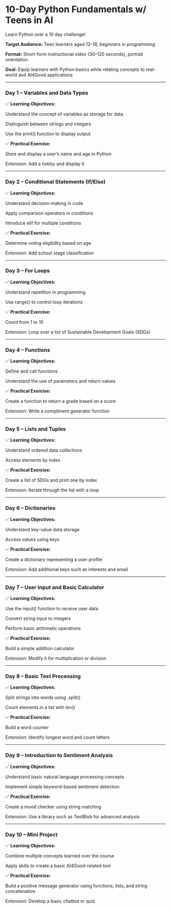 # 10-Day Python Fundamentals w/ Teens in AI
Learn Python over a 10 day challenge!

__Target Audience:__ Teen learners aged 12–18, beginners in programming

__Format:__ Short-form instructional video (30–120 seconds), portrait orientation

__Goal:__ Equip learners with Python basics while relating concepts to real-world and AI4Good applications

---

### Day 1 – Variables and Data Types

✅ __Learning Objectives:__

Understand the concept of variables as storage for data

Distinguish between strings and integers

Use the print() function to display output


✅ __Practical Exercise:__

Store and display a user’s name and age in Python

Extension: Add a hobby and display it

---

### Day 2 – Conditional Statements (If/Else)
✅ __Learning Objectives:__

Understand decision-making in code

Apply comparison operators in conditions

Introduce elif for multiple conditions

✅ __Practical Exercise:__

Determine voting eligibility based on age

Extension: Add school stage classification

---

### Day 3 – For Loops
✅ __Learning Objectives:__

Understand repetition in programming

Use range() to control loop iterations

✅ __Practical Exercise:__

Count from 1 to 10

Extension: Loop over a list of Sustainable Development Goals (SDGs)

---

### Day 4 – Functions
✅ __Learning Objectives:__

Define and call functions

Understand the use of parameters and return values

✅ __Practical Exercise:__

Create a function to return a grade based on a score

Extension: Write a compliment generator function

---

### Day 5 – Lists and Tuples
✅ __Learning Objectives:__

Understand ordered data collections

Access elements by index

✅ __Practical Exercise:__

Create a list of SDGs and print one by index

Extension: Iterate through the list with a loop

---

### Day 6 – Dictionaries
✅ __Learning Objectives:__

Understand key-value data storage

Access values using keys

✅ __Practical Exercise:__

Create a dictionary representing a user profile

Extension: Add additional keys such as interests and email

---

### Day 7 – User Input and Basic Calculator
✅ __Learning Objectives:__

Use the input() function to receive user data

Convert string input to integers

Perform basic arithmetic operations

✅ __Practical Exercise:__

Build a simple addition calculator

Extension: Modify it for multiplication or division

---

### Day 8 – Basic Text Processing
✅ __Learning Objectives:__

Split strings into words using .split()

Count elements in a list with len()

✅ __Practical Exercise:__

Build a word counter

Extension: Identify longest word and count letters

---

### Day 9 – Introduction to Sentiment Analysis
✅ __Learning Objectives:__

Understand basic natural language processing concepts

Implement simple keyword-based sentiment detection

✅ __Practical Exercise:__

Create a mood checker using string matching

Extension: Use a library such as TextBlob for advanced analysis

---

### Day 10 – Mini Project
✅ __Learning Objectives:__

Combine multiple concepts learned over the course

Apply skills to create a basic AI4Good-related tool

✅ __Practical Exercise:__

Build a positive message generator using functions, lists, and string concatenation

Extension: Develop a basic chatbot or quiz
